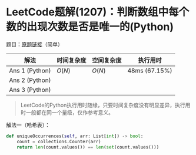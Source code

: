 # LeetCode题解(1207)：判断数组中每个数的出现次数是否是唯一的(Python)

题目：[原题链接](https://leetcode-cn.com/problems/unique-number-of-occurrences/)（简单）

| 解法           | 时间复杂度 | 空间复杂度 | 执行用时      |
| -------------- | ---------- | ---------- | ------------- |
| Ans 1 (Python) | $O(N)$     | $O(N)$     | 48ms (67.15%) |
| Ans 2 (Python) |            |            |               |
| Ans 3 (Python) |            |            |               |

>  LeetCode的Python执行用时随缘，只要时间复杂度没有明显差异，执行用时一般都在同一个量级，仅作参考意义。

解法一（哈希表）：

```python
def uniqueOccurrences(self, arr: List[int]) -> bool:
    count = collections.Counter(arr)
    return len(count.values()) == len(set(count.values()))
```

